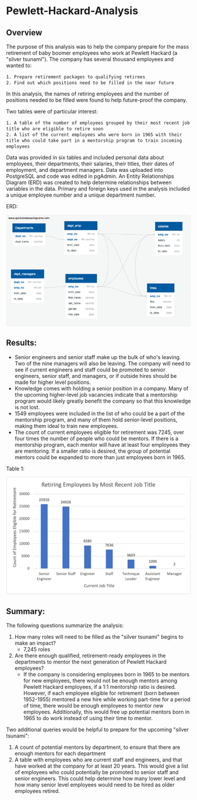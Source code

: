# Pewlett-Hackard-Analysis

## Overview

The purpose of this analysis was to help the company prepare for the mass retirement of baby boomer employees who work at Pewlett Hackard (a "silver tsunami"). The company has several thousand employees and wanted to:

    1. Prepare retirement packages to qualifying retirees
    2. Find out which positions need to be filled in the near future

In this analysis, the names of retiring employees and the number of positions needed to be filled were found to help future-proof the company. 

Two tables were of particular interest:

    1. A table of the number of employees grouped by their most recent job title who are eligible to retire soon
    2. A list of the current employees who were born in 1965 with their title who could take part in a mentorship program to train incoming employees

Data was provided in six tables and included personal data about employees, their departments, their salaries, their titles, their dates of employment, and department managers. Data was uploaded into PostgreSQL and code was edited in pgAdmin. An Entity Relationships Diagram (ERD) was created to help determine relationships between variables in the data. Primary and foreign keys used in the analysis included a unique employee number and a unique department number. 

ERD:

![ERD](https://github.com/emariecovey/Pewlett-Hackard-Analysis/blob/main/EmployeeDB.png)

## Results: 

- Senior engineers and senior staff make up the bulk of who's leaving. Two of the nine managers will also be leaving. The company will need to see if current engineers and staff could be promoted to senior engineers, senior staff, and managers, or if outside hires should be made for higher level positions. 
- Knowledge comes with holding a senior position in a company. Many of the upcoming higher-level job vacancies indicate that a mentorship program would likely greatly benefit the company so that this knowledge is not lost. 
- 1549 employees were included in the list of who could be a part of the mentorship program, and many of them hold senior-level positions, making them ideal to train new employees. 
- The count of current employees eligible for retirement was 7245, over four times the number of people who could be mentors. If there is a mentorship program, each mentor will have at least four employees they are mentoring. If a smaller ratio is desired, the group of potential mentors could be expanded to more than just employees born in 1965. 

Table 1:

![retire_emp_by_job_title.png](https://github.com/emariecovey/Pewlett-Hackard-Analysis/blob/main/retire_emp_by_job_title.png)


## Summary: 

The following questions summarize the analysis: 
1. How many roles will need to be filled as the "silver tsunami" begins to make an impact?
    - 7,245 roles
2. Are there enough qualified, retirement-ready employees in the departments to mentor the next generation of Pewlett Hackard employees?
    - If the company is considering employees born in 1965 to be mentors for new employees, there would not be enough mentors among Pewlett Hackard employees, if a 1:1 mentorship ratio is desired. However, if each employee eligible for retirement (born between 1952-1955) mentored a new hire while working part-time for a period of time, there would be enough employees to mentor new employees. Additionally, this would free up potential mentors born in 1965 to do work instead of using their time to mentor. 

Two additional queries would be helpful to prepare for the upcoming "silver tsunami":
1. A count of potential mentors by department, to ensure that there are enough mentors for each department 
2. A table with employees who are current staff and engineers, and that have worked at the company for at least 20 years. This would give a list of employees who could potentially be promoted to senior staff and senior engineers. This could help determine how many lower level and how many senior level employees would need to be hired as older employees retired. 